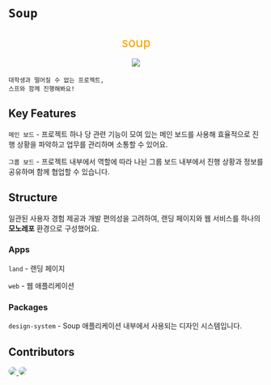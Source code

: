 # `Soup`

<br>
<div style="text-align: center;">
    <img src="soup.png" alt="Soup" /><br/>

<a href="https://hits.seeyoufarm.com"><img src="https://hits.seeyoufarm.com/api/count/incr/badge.svg?url=https%3A%2F%2Fgithub.com%2FStudentProject-SP%2FSP-FE&count_bg=%2379C83D&title_bg=%23555555&icon=&icon_color=%23E7E7E7&title=hits&edge_flat=false"/></a>

</div>

```plain text
대학생과 떨어질 수 없는 프로젝트,
스프와 함께 진행해봐요!
```

## Key Features

`메인 보드` - 프로젝트 하나 당 관련 기능이 모여 있는 메인 보드를 사용해 효율적으로 진행 상황을 파악하고 업무를 관리하며 소통할 수 있어요.

`그룹 보드` - 프로젝트 내부에서 역할에 따라 나뉜 그룹 보드 내부에서 진행 상황과 정보를 공유하며 함께 협업할 수 있습니다.

## Structure

일관된 사용자 경험 제공과 개발 편의성을 고려하여, 랜딩 페이지와 웹 서비스를 하나의 **모노레포** 환경으로 구성했어요.

### Apps

`land` - 랜딩 페이지

`web` - 웹 애플리케이션

### Packages

`design-system` - Soup 애플리케이션 내부에서 사용되는 디자인 시스템입니다.

## Contributors

<a href="https://github.com/Jeong-Ag">
    <img src="https://avatars.githubusercontent.com/u/128335727?s=64&v=4" style="border-radius: 50%"/>
</a>
<a href="https://github.com/cho4u4o">
    <img src="https://avatars.githubusercontent.com/u/128016678?s=64&v=4" style="border-radius: 50%"/>
</a>
